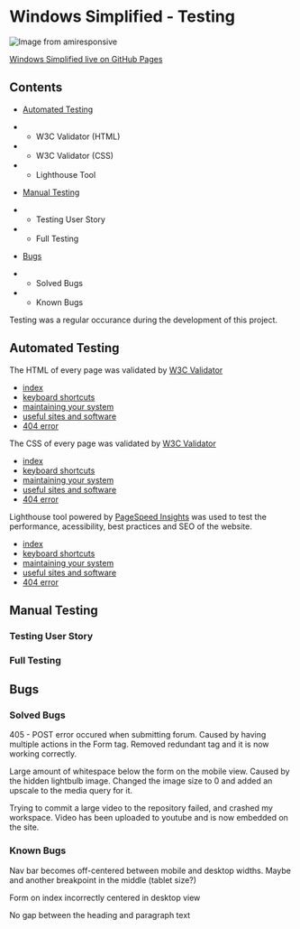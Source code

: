 # **Windows Simplified - Testing**

![Image from amiresponsive]()

[Windows Simplified live on GitHub Pages](https://welshy92.github.io/windows-simplified/)

## **Contents**

* [Automated Testing](#automated-testing)
* * W3C Validator (HTML)
* * W3C Validator (CSS)
* * Lighthouse Tool

* [Manual Testing](#manual-testing)
* * Testing User Story
* * Full Testing

* [Bugs](#bugs)
* * Solved Bugs
* * Known Bugs

Testing was a regular occurance during the development of this project.



## **Automated Testing**
The HTML of every page was validated by [W3C Validator](https://validator.w3.org)
* [index]()
* [keyboard shortcuts]()
* [maintaining your system]()
* [useful sites and software]()
* [404 error]()

The CSS of every page was validated by [W3C Validator](https://jigsaw.w3.org/css-validator/)
* [index]()
* [keyboard shortcuts]()
* [maintaining your system]()
* [useful sites and software]()
* [404 error]()

Lighthouse tool powered by [PageSpeed Insights](https://web.dev/measure/) was used to test the performance, acessibility, best practices and SEO of the website.
* [index]()
* [keyboard shortcuts]()
* [maintaining your system]()
* [useful sites and software]()
* [404 error]()

## **Manual Testing**

### **Testing User Story**

### **Full Testing**

## **Bugs**

### **Solved Bugs**

405 - POST error occured when submitting forum.
Caused by having multiple actions in the Form tag. Removed redundant tag and it is now working correctly.

Large amount of whitespace below the form on the mobile view.
Caused by the hidden lightbulb image. Changed the image size to 0 and added an upscale to the media query for it.

Trying to commit a large video to the repository failed, and crashed my workspace. Video has been uploaded to youtube and is now embedded on the site.

### **Known Bugs**

Nav bar becomes off-centered between mobile and desktop widths. Maybe and another breakpoint in the middle (tablet size?)

Form on index incorrectly centered in desktop view

No gap between the heading and paragraph text

